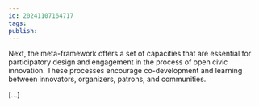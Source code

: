 ```yaml
---
id: 20241107164717
tags: 
publish:
---
```

Next, the meta-framework offers a set of capacities that are essential for participatory design and engagement in the process of open civic innovation. These processes encourage co-development and learning between innovators, organizers, patrons, and communities.

[...]